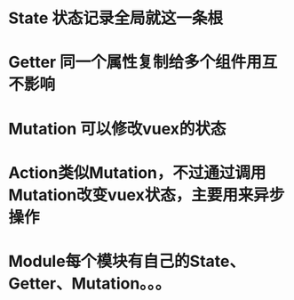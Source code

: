 # State 状态记录全局就这一条根
# Getter 同一个属性复制给多个组件用互不影响
# Mutation 可以修改vuex的状态
# Action类似Mutation，不过通过调用Mutation改变vuex状态，主要用来异步操作
# Module每个模块有自己的State、Getter、Mutation。。。